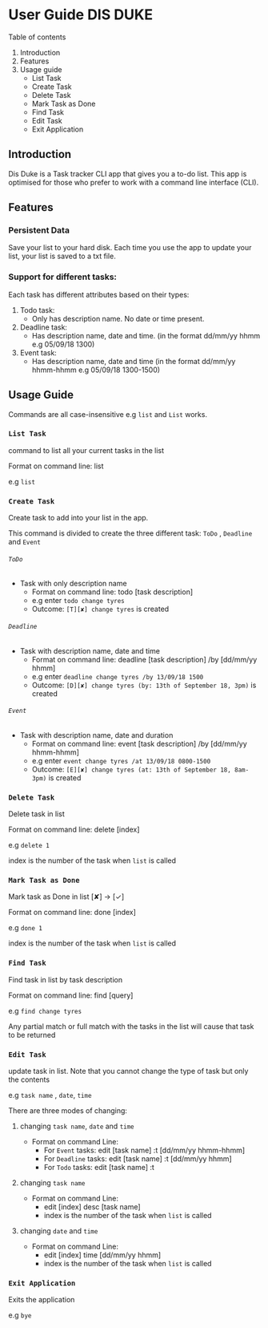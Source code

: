 # User Guide DIS DUKE

Table of contents
1.  Introduction
2.  Features
3.  Usage guide
    -   List Task
    -   Create Task
    -   Delete Task
    -   Mark Task as Done
    -   Find Task
    -   Edit Task
    -   Exit Application

## Introduction 
Dis Duke is a Task tracker CLI app that gives you a to-do list. This app is optimised for those who prefer to work with a command line interface (CLI).

## Features 

### Persistent  Data
Save your list to your hard disk. Each time you use the app to update your list, your list is saved to a txt file.

### Support for different tasks: 
Each task has different attributes based on their types: 
1. Todo task:
    *   Only has description name. No date or time present.
2. Deadline task:
    *   Has description name, date and time. (in the format dd/mm/yy hhmm e.g 05/09/18 1300) 
3. Event task:
    *   Has description name, date and time  (in the format dd/mm/yy hhmm-hhmm e.g 05/09/18 1300-1500) 

## Usage Guide
Commands are all case-insensitive e.g `list` and `List` works.

### `List Task` 

command to list all your current tasks in the list

Format on command line: list

e.g `list` 

### `Create Task` 

Create task to add into your list in the app.

This command is divided to create the three different task: `ToDo` , `Deadline` and `Event`

###### `ToDo`

* Task with only description name
    * Format on command line: todo [task description]
    * e.g enter `todo change tyres`
    * Outcome: `[T][✘] change tyres` is created
    
###### `Deadline`

* Task with description name, date and time
    * Format on command line: deadline [task description] /by [dd/mm/yy hhmm]
    * e.g enter `deadline change tyres /by 13/09/18 1500`
    * Outcome: `[D][✘] change tyres (by: 13th of September 18, 3pm)` is created
    
###### `Event`

* Task with description name, date and duration
    * Format on command line: event [task description] /by [dd/mm/yy hhmm-hhmm]
    * e.g enter `event change tyres /at 13/09/18 0800-1500`
    * Outcome: `[E][✘] change tyres (at: 13th of September 18, 8am-3pm)` is created


### `Delete Task` 

Delete task in list

Format on command line: delete [index]

e.g `delete 1`

index is the number of the task when `list` is called

### `Mark Task as Done` 

Mark task as Done in list [✘]  -> [✓]

Format on command line: done [index]

e.g `done 1`

index is the number of the task when `list` is called

### `Find Task` 

Find task in list by task description

Format on command line: find [query]

e.g `find change tyres`

Any partial match or full match with the tasks in the list will cause that task to be returned

### `Edit Task` 

update task in list. Note that you cannot change the type of task but only the contents 

e.g `task name` , `date`, `time`

There are three modes of changing: 

1. changing `task name`, `date` and `time`
   * Format on command Line: 
     * For `Event` tasks: edit [task name] :t [dd/mm/yy hhmm-hhmm] 
     * For `Deadline` tasks: edit [task name] :t [dd/mm/yy hhmm] 
     * For `Todo` tasks: edit [task name] :t 
   
2. changing `task name`
   * Format on command Line:
     * edit [index] desc [task name]
     * index is the number of the task when `list` is called

3. changing `date` and `time`
   * Format on command Line:
     * edit [index] time [dd/mm/yy hhmm]
     * index is the number of the task when `list` is called

### `Exit Application` 

Exits the application 

e.g `bye` 
